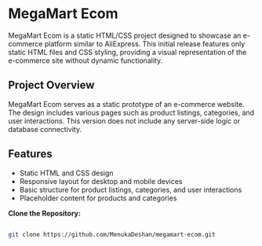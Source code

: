 # MegaMart Ecom

MegaMart Ecom is a static HTML/CSS project designed to showcase an e-commerce platform similar to AliExpress. This initial release features only static HTML files and CSS styling, providing a visual representation of the e-commerce site without dynamic functionality.

## Project Overview

MegaMart Ecom serves as a static prototype of an e-commerce website. The design includes various pages such as product listings, categories, and user interactions. This version does not include any server-side logic or database connectivity.

## Features

- Static HTML and CSS design
- Responsive layout for desktop and mobile devices
- Basic structure for product listings, categories, and user interactions
- Placeholder content for products and categories

**Clone the Repository:**

   ```bash

   git clone https://github.com/MenukaDeshan/megamart-ecom.git
